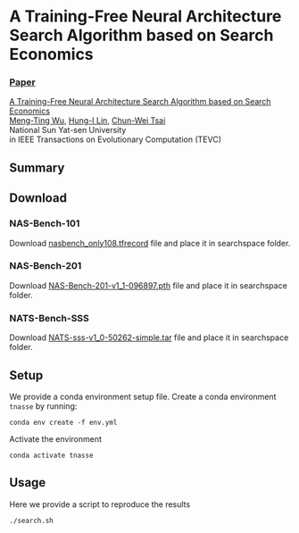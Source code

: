# A Training-Free Neural Architecture Search Algorithm based on Search Economics
### [Paper]()

 [A Training-Free Neural Architecture Search Algorithm based on Search Economics]() <br>
 [Meng-Ting Wu](),
 [Hung-I Lin](),
 [Chun-Wei Tsai](https://sites.google.com/site/cwtsai0807/chun-wei-tsai) <br>
  National Sun Yat-sen University  
in IEEE Transactions on Evolutionary Computation (TEVC)

## Summary


## Download

### NAS-Bench-101
Download [nasbench_only108.tfrecord](https://github.com/google-research/nasbench) file and place it in searchspace folder.

### NAS-Bench-201
Download [NAS-Bench-201-v1_1-096897.pth](https://github.com/D-X-Y/NAS-Bench-201) file and place it in searchspace folder.

### NATS-Bench-SSS
Download [NATS-sss-v1_0-50262-simple.tar](https://github.com/D-X-Y/NATS-Bench) file and place it in searchspace folder.
## Setup

We provide a conda environment setup file. Create a conda environment `tnasse` by running:
```
conda env create -f env.yml
```
Activate the environment 
```
conda activate tnasse
```

## Usage

Here we provide a script to reproduce the results
```
./search.sh
```